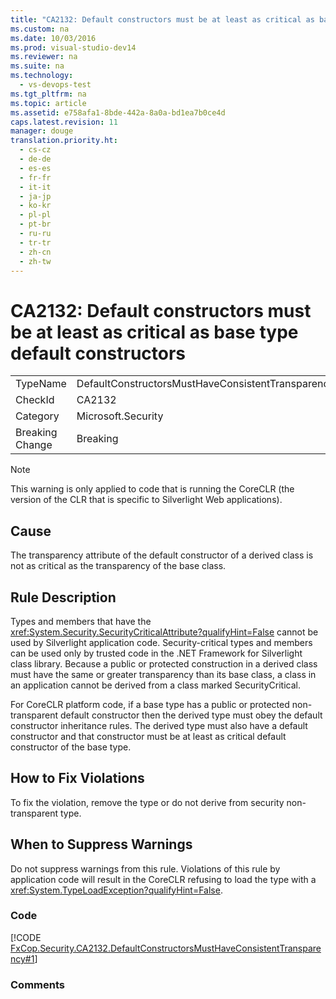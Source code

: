 ```yaml
---
title: "CA2132: Default constructors must be at least as critical as base type default constructors"
ms.custom: na
ms.date: 10/03/2016
ms.prod: visual-studio-dev14
ms.reviewer: na
ms.suite: na
ms.technology: 
  - vs-devops-test
ms.tgt_pltfrm: na
ms.topic: article
ms.assetid: e758afa1-8bde-442a-8a0a-bd1ea7b0ce4d
caps.latest.revision: 11
manager: douge
translation.priority.ht: 
  - cs-cz
  - de-de
  - es-es
  - fr-fr
  - it-it
  - ja-jp
  - ko-kr
  - pl-pl
  - pt-br
  - ru-ru
  - tr-tr
  - zh-cn
  - zh-tw
---
```

# CA2132: Default constructors must be at least as critical as base type default constructors
|||  
|-|-|  
|TypeName|DefaultConstructorsMustHaveConsistentTransparency|  
|CheckId|CA2132|  
|Category|Microsoft.Security|  
|Breaking Change|Breaking|  
  
> [!NOTE]
>  This warning is only applied to code that is running the CoreCLR (the version of the CLR that is specific to Silverlight Web applications).  
  
## Cause  
 The transparency attribute of the default constructor of a derived class is not as critical as the transparency of the base class.  
  
## Rule Description  
 Types and members that have the <xref:System.Security.SecurityCriticalAttribute?qualifyHint=False> cannot be used by Silverlight application code. Security-critical types and members can be used only by trusted code in the .NET Framework for Silverlight class library. Because a public or protected construction in a derived class must have the same or greater transparency than its base class, a class in an application cannot be derived from a class marked SecurityCritical.  
  
 For CoreCLR platform code, if a base type has a public or protected non-transparent default constructor then the derived type must obey the default constructor inheritance rules. The derived type must also have a default constructor and that constructor must be at least as critical default constructor of the base type.  
  
## How to Fix Violations  
 To fix the violation, remove the type or do not derive from security non-transparent type.  
  
## When to Suppress Warnings  
 Do not suppress warnings from this rule. Violations of this rule by application code will result in the CoreCLR refusing to load the type with a <xref:System.TypeLoadException?qualifyHint=False>.  
  
### Code  
 [!CODE [FxCop.Security.CA2132.DefaultConstructorsMustHaveConsistentTransparency#1](../CodeSnippet/VS_Snippets_CodeAnalysis/fxcop.security.ca2132.defaultconstructorsmusthaveconsistenttransparency#1)]  
  
### Comments